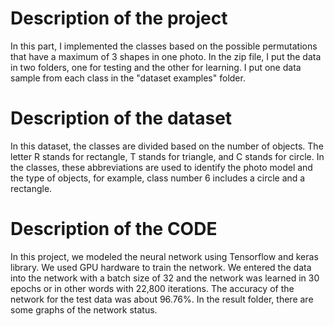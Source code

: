 # Description of the project
In this part, I implemented the classes based on the possible permutations that have a maximum of 3 shapes in one photo. In the zip file, I put the data in two folders, one for testing and the other for learning. I put one data sample from each class in the "dataset examples" folder.
# Description of the dataset
In this dataset, the classes are divided based on the number of objects. The letter R stands for rectangle, T stands for triangle, and C stands for circle. In the classes, these abbreviations are used to identify the photo model and the type of objects, for example, class number 6 includes a circle and a rectangle.
# Description of the CODE
In this project, we modeled the neural network using Tensorflow and keras library. We used GPU hardware to train the network. We entered the data into the network with a batch size of 32 and the network was learned in 30 epochs or in other words with 22,800 iterations. The accuracy of the network for the test data was about 96.76%. In the result folder, there are some graphs of the network status.
